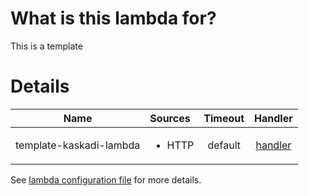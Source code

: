 # What is this lambda for?

This is a template

# Details

|           Name          | Sources                | Timeout |                     Handler                    |
| :---------------------: | :--------------------- | :-----: | :--------------------------------------------: |
| template-kaskadi-lambda | <ul><li>HTTP</li></ul> | default | [handler](./lambda/template-kaskadi-lambda.js) |

See [lambda configuration file](./serverless.yml) for more details.